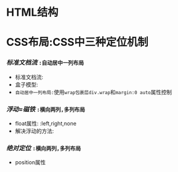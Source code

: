 # HTML结构



# CSS布局:CSS中三种定位机制
### ***标准文档流*** `:自动居中一列布局`
* 标准文档流:
* 盒子模型:
* `自动居中一列布局:`使用`wrap包裹层div.wrap`和`margin:0 auto`属性控制
### ***浮动=_磁铁_*** `:横向两列,多列布局`
* float属性: :left,right,none
* 解决浮动的方法:
### ***绝对定位*** `:横向两列,多列布局`
* position属性
